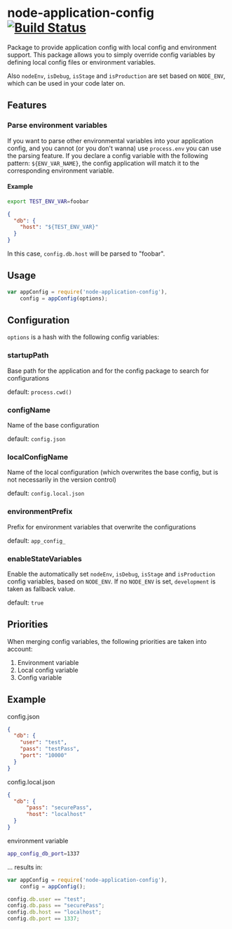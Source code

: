 # node-application-config [![Build Status](https://travis-ci.org/buehler/node-application-config.svg?branch=master)](https://travis-ci.org/buehler/node-application-config)
Package to provide application config with local config and environment support.
This package allows you to simply override config variables by defining local config files or environment variables.

Also `nodeEnv`, `isDebug`, `isStage` and `isProduction` are set based on `NODE_ENV`, which can be used in your code later on.

## Features

### Parse environment variables

If you want to parse other environmental variables into your application config, and you cannot (or you don't wanna) use `process.env` you can use the parsing feature.
If you declare a config variable with the following pattern: `${ENV_VAR_NAME}`, the config application will match it to the corresponding environment variable.

#### Example

```bash
export TEST_ENV_VAR=foobar
```

```json
{
  "db": {
    "host": "${TEST_ENV_VAR}"
  }
}
```

In this case, `config.db.host` will be parsed to "foobar".

## Usage

```javascript
var appConfig = require('node-application-config'),
    config = appConfig(options);
```


## Configuration

`options` is a hash with the following config variables:

### startupPath
Base path for the application and for the config package to search for configurations

default: `process.cwd()`

### configName
Name of the base configuration

default: `config.json`

### localConfigName
Name of the local configuration (which overwrites the base config, but is not necessarily in the version control)

default: `config.local.json`

### environmentPrefix
Prefix for environment variables that overwrite the configurations

default: `app_config_`

### enableStateVariables
Enable the automatically set `nodeEnv`, `isDebug`, `isStage` and `isProduction` config variables, based on `NODE_ENV`.
If no `NODE_ENV` is set, `development` is taken as fallback value.

default: `true`


## Priorities
When merging config variables, the following priorities are taken into account:

1. Environment variable
2. Local config variable
3. Config variable


## Example

config.json

```json
{
  "db": {
    "user": "test",
    "pass": "testPass",
    "port": "10000"
  }
}
```

config.local.json

```json
{
  "db": {
      "pass": "securePass",
      "host": "localhost"
  }
}
```
environment variable

```bash
app_config_db_port=1337
```

... results in:

```javascript
var appConfig = require('node-application-config'),
    config = appConfig();

config.db.user == "test";
config.db.pass == "securePass";
config.db.host == "localhost";
config.db.port == 1337;
```
